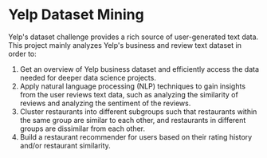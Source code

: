 # Yelp Dataset Mining

Yelp's dataset challenge provides a rich source of user-generated text data.
This project mainly analyzes Yelp's business and review text dataset in order
to:

1. Get an overview of Yelp business dataset and efficiently access the data
    needed for deeper data science projects.
2. Apply natural language processing (NLP) techniques to gain insights from the
   user reviews text data, such as analyzing the similarity of reviews and
   analyzing the sentiment of the reviews.
3. Cluster restaurants into different subgroups such that restaurants within the
   same group are similar to each other, and restaurants in different groups are
   dissimilar from each other.
4. Build a restaurant recommender for users based on their rating history and/or
   restaurant similarity.
